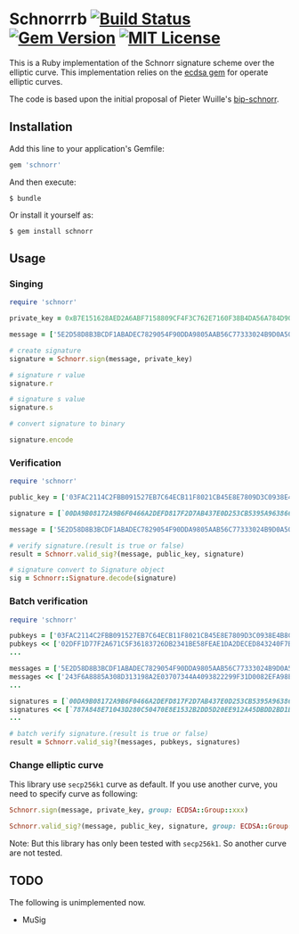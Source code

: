 # Schnorrrb [![Build Status](https://travis-ci.org/chaintope/schnorrrb.svg?branch=master)](https://travis-ci.org/chaintope/schnorrrb) [![Gem Version](https://badge.fury.io/rb/schnorr.svg)](https://badge.fury.io/rb/schnorr) [![MIT License](http://img.shields.io/badge/license-MIT-blue.svg?style=flat)](LICENSE) 

This is a Ruby implementation of the Schnorr signature scheme over the elliptic curve. 
This implementation relies on the [ecdsa gem](https://github.com/DavidEGrayson/ruby_ecdsa) for operate elliptic curves.

The code is based upon the initial proposal of Pieter Wuille's [bip-schnorr](https://github.com/sipa/bips/blob/bip-schnorr/bip-schnorr.mediawiki).

## Installation

Add this line to your application's Gemfile:

```ruby
gem 'schnorr'
```

And then execute:

    $ bundle

Or install it yourself as:

    $ gem install schnorr

## Usage

### Singing

```ruby
require 'schnorr'

private_key = 0xB7E151628AED2A6ABF7158809CF4F3C762E7160F38B4DA56A784D9045190CFEF

message = ['5E2D58D8B3BCDF1ABADEC7829054F90DDA9805AAB56C77333024B9D0A508B75C'].pack('H*')

# create signature
signature = Schnorr.sign(message, private_key)

# signature r value
signature.r 

# signature s value
signature.s 

# convert signature to binary

signature.encode

```

### Verification

```ruby
require 'schnorr'

public_key = ['03FAC2114C2FBB091527EB7C64ECB11F8021CB45E8E7809D3C0938E4B8C0E5F84B'].pack('H*')

signature = [`00DA9B08172A9B6F0466A2DEFD817F2D7AB437E0D253CB5395A963866B3574BE00880371D01766935B92D2AB4CD5C8A2A5837EC57FED7660773A05F0DE142380`].pack('H*')

message = ['5E2D58D8B3BCDF1ABADEC7829054F90DDA9805AAB56C77333024B9D0A508B75C'].pack('H*')

# verify signature.(result is true or false)
result = Schnorr.valid_sig?(message, public_key, signature) 

# signature convert to Signature object
sig = Schnorr::Signature.decode(signature) 
```

### Batch verification

```ruby
require 'schnorr'

pubkeys = ['03FAC2114C2FBB091527EB7C64ECB11F8021CB45E8E7809D3C0938E4B8C0E5F84B'].pack('H*')
pubkeys << ['02DFF1D77F2A671C5F36183726DB2341BE58FEAE1DA2DECED843240F7B502BA659'].pack('H*')
...

messages = ['5E2D58D8B3BCDF1ABADEC7829054F90DDA9805AAB56C77333024B9D0A508B75C'].pack('H*')
messages << ['243F6A8885A308D313198A2E03707344A4093822299F31D0082EFA98EC4E6C89'].pack('H*')
...

signatures = [`00DA9B08172A9B6F0466A2DEFD817F2D7AB437E0D253CB5395A963866B3574BE00880371D01766935B92D2AB4CD5C8A2A5837EC57FED7660773A05F0DE142380`].pack('H*')
signatures << [`787A848E71043D280C50470E8E1532B2DD5D20EE912A45DBDD2BD1DFBF187EF68FCE5677CE7A623CB20011225797CE7A8DE1DC6CCD4F754A47DA6C600E59543C`].pack('H*')
...

# batch verify signature.(result is true or false)
result = Schnorr.valid_sig?(messages, pubkeys, signatures) 
```

### Change elliptic curve

This library use `secp256k1` curve as default. If you use another curve, you need to specify curve as following:

```ruby
Schnorr.sign(message, private_key, group: ECDSA::Group::xxx)

Schnorr.valid_sig?(message, public_key, signature, group: ECDSA::Group::xxx) 
```

Note: But this library has only been tested with `secp256k1`. So another curve are not tested.

## TODO

The following is unimplemented now.

* MuSig